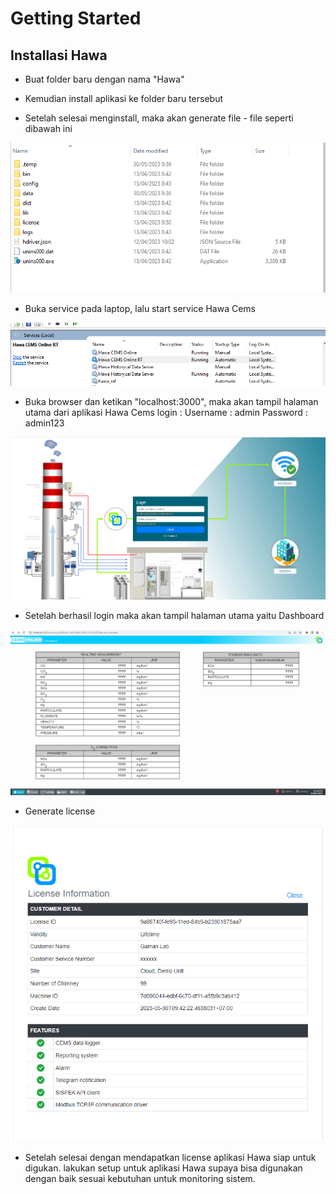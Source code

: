 # Getting Started

## Installasi Hawa

<!-- ## 1.1 Persiapan -->

- Buat folder baru dengan nama "Hawa"

- Kemudian install aplikasi ke folder baru tersebut

- Setelah selesai menginstall, maka akan generate file - file seperti dibawah ini

![An Image](./img/file_install.png)

- Buka service  pada laptop, lalu start service Hawa Cems

![An Image](./img/service.png)

- Buka browser dan ketikan "localhost:3000", maka akan tampil halaman utama dari aplikasi Hawa Cems 
 login : 
 Username : admin
 Password : admin123

![An Image](./img/login.png)

- Setelah berhasil login maka akan tampil halaman utama yaitu Dashboard

![An Image](./img/dashboard.png)

<!-- ## Setup Aplikasi Hawa  -->


- Generate license 

![An Image](./img/license.png)

- Setelah selesai dengan mendapatkan license aplikasi Hawa siap untuk digukan.
lakukan setup untuk aplikasi Hawa supaya bisa digunakan dengan baik sesuai kebutuhan untuk monitoring sistem.